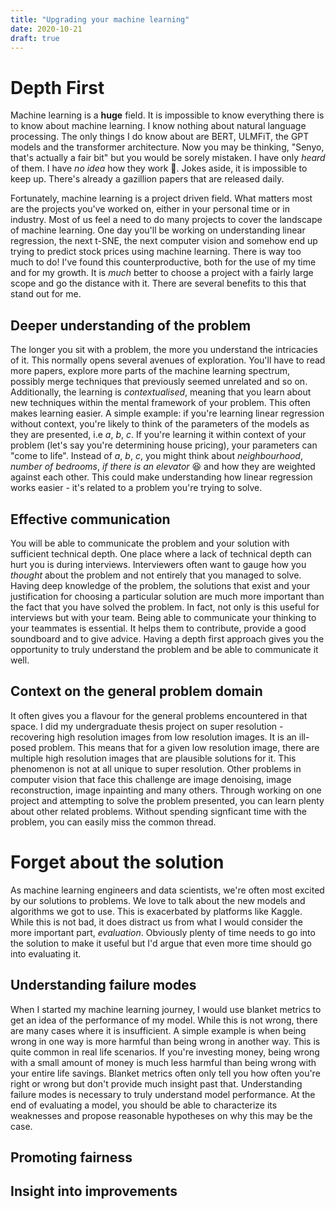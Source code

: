 ```yaml
---
title: "Upgrading your machine learning"
date: 2020-10-21
draft: true
---
```


# Depth First

Machine learning is a **huge** field. It is impossible to know everything there is to know about machine learning. I know nothing about natural language processing. The only things I do know about are BERT, ULMFiT, the GPT models and the transformer architecture. Now you may be thinking, "Senyo, that's actually a fair bit" but you would be sorely mistaken. I have only *heard* of them. I have *no idea* how they work 🤫. Jokes aside, it is impossible to keep up. There's already a gazillion papers that are released daily.

Fortunately, machine learning is a project driven field. What matters most are the projects you've worked on, either in your personal time or in industry. Most of us feel a need to do many projects to cover the landscape of machine learning. One day you'll be working on understanding linear regression, the next t-SNE, the next computer vision and somehow end up trying to predict stock prices using machine learning. There is way too much to do! I've found this counterproductive, both for the use of my time and for my growth. It is *much* better to choose a project with a fairly large scope and go the distance with it. There are several benefits to this that stand out for me.

## Deeper understanding of the problem

The longer you sit with a problem, the more you understand the intricacies of it. This normally opens several avenues of exploration. You'll have to read more papers, explore more parts of the machine learning spectrum, possibly merge techniques that previously seemed unrelated and so on. Additionally, the learning is *contextualised*, meaning that you learn about new techniques within the mental framework of your problem. This often makes learning easier. A simple example: if you're learning linear regression without context, you're likely to think of the parameters of the models as they are presented, i.e $a$, $b$, $c$. If you're learning it within context of your problem (let's say you're determining house pricing), your parameters can "come to life". Instead of $a$, $b$, $c$, you might think about *neighbourhood*, *number of bedrooms*, *if there is an elevator* 😆 and how they are weighted against each other. This could make understanding how linear regression works easier - it's related to a problem you're trying to solve.

## Effective communication

You will be able to communicate the problem and your solution with sufficient technical depth. One place where a lack of technical depth can hurt you is during interviews. Interviewers often want to gauge how you *thought* about the problem and not entirely that you managed to solve. Having deep knowledge of the problem, the solutions that exist and your justification for choosing a particular solution are much more important than the fact that you have solved the problem. In fact, not only is this useful for interviews but with your team. Being able to communicate your thinking to your teammates is essential. It helps them to contribute, provide a good soundboard and to give advice. Having a depth first approach gives you the opportunity to truly understand the problem and be able to communicate it well.

## Context on the general problem domain

It often gives you a flavour for the general problems encountered in that space. I did my undergraduate thesis project on super resolution - recovering high resolution images from low resolution images. It is an ill-posed problem. This means that for a given low resolution image, there are multiple high resolution images that are plausible solutions for it. This phenomenon is not at all unique to super resolution. Other problems in computer vision that face this challenge are image denoising, image reconstruction, image inpainting and many others. Through working on one project and attempting to solve the problem presented, you can learn plenty about other related problems. Without spending signficant time with the problem, you can easily miss the common thread.

# Forget about the solution

As machine learning engineers and data scientists, we're often most excited by our solutions to problems. We love to talk about the new models and algorithms we got to use. This is exacerbated by platforms like Kaggle. While this is not bad, it does distract us from what I would consider the more important part, *evaluation*. Obviously plenty of time needs to go into the solution to make it useful but I'd argue that even more time should go into evaluating it.

## Understanding failure modes

When I started my machine learning journey, I would use blanket metrics to get an idea of the performance of my model. While this is not wrong, there are many cases where it is insufficient. A simple example is when being wrong in one way is more harmful than being wrong in another way. This is quite common in real life scenarios. If you're investing money, being wrong with a small amount of money is much less harmful than being wrong with your entire life savings. Blanket metrics often only tell you how often you're right or wrong but don't provide much insight past that. Understanding failure modes is necessary to truly understand model performance. At the end of evaluating a model, you should be able to characterize its weaknesses and propose reasonable hypotheses on why this may be the case. 

## Promoting fairness

## Insight into improvements